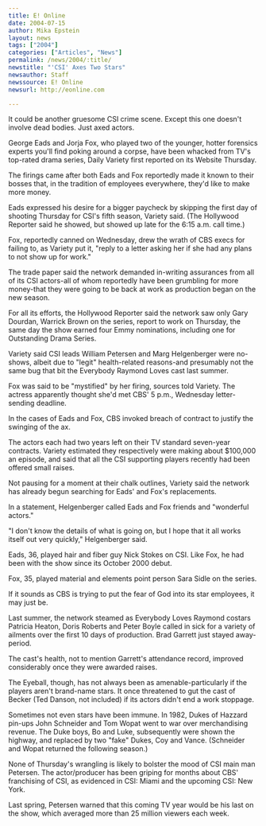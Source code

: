 ```yaml
---
title: E! Online
date: 2004-07-15
author: Mika Epstein
layout: news
tags: ["2004"]
categories: ["Articles", "News"]
permalink: /news/2004/:title/
newstitle: "'CSI' Axes Two Stars"
newsauthor: Staff  
newssource: E! Online  
newsurl: http://eonline.com  

---
```


It could be another gruesome CSI crime scene. Except this one doesn't involve dead bodies. Just axed actors.

George Eads and Jorja Fox, who played two of the younger, hotter forensics experts you'll find poking around a corpse, have been whacked from TV's top-rated drama series, Daily Variety first reported on its Website Thursday.

The firings came after both Eads and Fox reportedly made it known to their bosses that, in the tradition of employees everywhere, they'd like to make more money.

Eads expressed his desire for a bigger paycheck by skipping the first day of shooting Thursday for CSI's fifth season, Variety said. (The Hollywood Reporter said he showed, but showed up late for the 6:15 a.m. call time.)

Fox, reportedly canned on Wednesday, drew the wrath of CBS execs for failing to, as Variety put it, "reply to a letter asking her if she had any plans to not show up for work."

The trade paper said the network demanded in-writing assurances from all of its CSI actors-all of whom reportedly have been grumbling for more money-that they were going to be back at work as production began on the new season.

For all its efforts, the Hollywood Reporter said the network saw only Gary Dourdan, Warrick Brown on the series, report to work on Thursday, the same day the show earned four Emmy nominations, including one for Outstanding Drama Series.

Variety said CSI leads William Petersen and Marg Helgenberger were no-shows, albeit due to "legit" health-related reasons-and presumably not the same bug that bit the Everybody Raymond Loves cast last summer.

Fox was said to be "mystified" by her firing, sources told Variety. The actress apparently thought she'd met CBS' 5 p.m., Wednesday letter-sending deadline.

In the cases of Eads and Fox, CBS invoked breach of contract to justify the swinging of the ax.

The actors each had two years left on their TV standard seven-year contracts. Variety estimated they respectively were making about $100,000 an episode, and said that all the CSI supporting players recently had been offered small raises.

Not pausing for a moment at their chalk outlines, Variety said the network has already begun searching for Eads' and Fox's replacements.

In a statement, Helgenberger called Eads and Fox friends and "wonderful actors."

"I don't know the details of what is going on, but I hope that it all works itself out very quickly," Helgenberger said.

Eads, 36, played hair and fiber guy Nick Stokes on CSI. Like Fox, he had been with the show since its October 2000 debut.

Fox, 35, played material and elements point person Sara Sidle on the series.

If it sounds as CBS is trying to put the fear of God into its star employees, it may just be.

Last summer, the network steamed as Everybody Loves Raymond costars Patricia Heaton, Doris Roberts and Peter Boyle called in sick for a variety of ailments over the first 10 days of production. Brad Garrett just stayed away-period.

The cast's health, not to mention Garrett's attendance record, improved considerably once they were awarded raises.

The Eyeball, though, has not always been as amenable-particularly if the players aren't brand-name stars. It once threatened to gut the cast of Becker (Ted Danson, not included) if its actors didn't end a work stoppage.

Sometimes not even stars have been immune. In 1982, Dukes of Hazzard pin-ups John Schneider and Tom Wopat went to war over merchandising revenue. The Duke boys, Bo and Luke, subsequently were shown the highway, and replaced by two "fake" Dukes, Coy and Vance. (Schneider and Wopat returned the following season.)

None of Thursday's wrangling is likely to bolster the mood of CSI main man Petersen. The actor/producer has been griping for months about CBS' franchising of CSI, as evidenced in CSI: Miami and the upcoming CSI: New York.

Last spring, Petersen warned that this coming TV year would be his last on the show, which averaged more than 25 million viewers each week.

